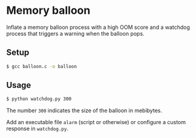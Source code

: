 # Memory balloon

Inflate a memory balloon process with a high OOM score and a watchdog process that triggers a warning when the balloon pops.

## Setup
```sh
$ gcc balloon.c -o balloon
```

## Usage
```sh
$ python watchdog.py 300
```
The number `300` indicates the size of the balloon in mebibytes.

Add an executable file `alarm` (script or otherwise) or configure a custom response in `watchdog.py`.

